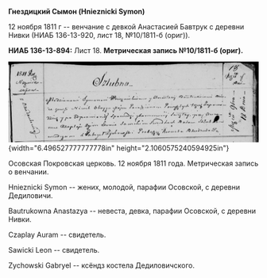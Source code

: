 **Гнездицкий Сымон (Hniеznicki Symon)**

12 ноября 1811 г -- венчание с девкой Анастасией Бавтрук с деревни Нивки
(НИАБ 136-13-920, лист 18, №10/1811-б (ориг)).

**НИАБ 136-13-894:** Лист 18. **Метрическая запись №10/1811-б (ориг).**

![](./media/039d70dfdcd1b2c044b78ba976706c5b11a1bfea.png){width="6.496527777777778in"
height="2.1060575240594925in"}

Осовская Покровская церковь. 12 ноября 1811 года. Метрическая запись о
венчании.

Hnieznicki Symon -- жених, молодой, парафии Осовской, с деревни
Дедиловичи.

Bautrukowna Anastazya -- невеста, девка, парафии Осовской, с деревни
Нивки.

Czaplay Auram -- свидетель.

Sawicki Leon -- свидетель.

Zychowski Gabryel -- ксёндз костела Дедиловичского.
